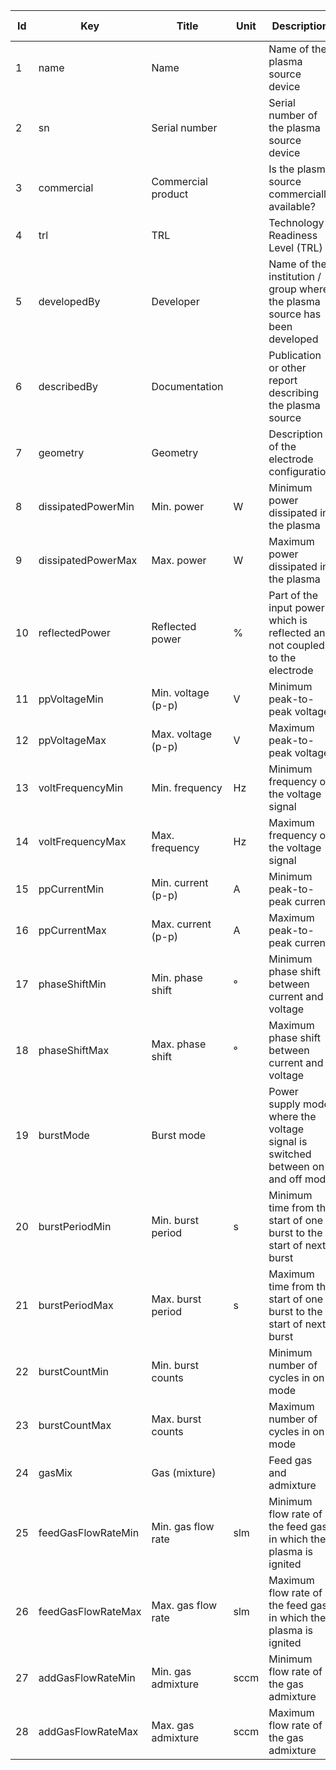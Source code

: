 |Id		| Key                 | Title                     | Unit	| Description                                                                       | Type    | Occ | Allowed values |
|----	| ------------------- | ------------------------- | ----	| --------------------------------------------------------------------------------- | ------- | -------- | ------------- |
|	1	| name                | Name                      | 		| Name of the plasma source device                                                  | string  | 1     |               |
|	2	| sn                  | Serial number             | 		| Serial number of the plasma source device                                         | string  | 1     |               |
|	3	| commercial          | Commercial product        | 		| Is the plasma source commercially available?                                      | string  | 1     |               |
|	4	| trl                 | TRL                       | 		| Technology Readiness Level (TRL)                                                  | number  | 1     |               |
|	5	| developedBy         | Developer                 | 		| Name of the institution / group where the plasma source has been developed        | string  | 1     |               |
|	6	| describedBy         | Documentation             | 		| Publication or other report describing the plasma source                          | string  | 1     |               |
|	7	| geometry            | Geometry                  | 		| Description of the electrode configuration                                        | string  | 1     |               |
|	8	| dissipatedPowerMin  | Min. power             		| 	W	| Minimum power dissipated in the plasma                                            | number  | 0-1    |               |
|	9	| dissipatedPowerMax  | Max. power             		| 	W	| Maximum power dissipated in the plasma                                            | number  | 0-1    |               |
|	10	| reflectedPower      | Reflected power        		| 	%	| Part of the input power which is reflected and not coupled to the electrode       | number  | 0-1    |               |
|	11	| ppVoltageMin        | Min. voltage (p-p)     		| 	V	| Minimum peak-to-peak voltage                                                      | number  | 1     |               |
|	12	| ppVoltageMax        | Max. voltage (p-p)    		 | 	V	| Maximum peak-to-peak voltage                                                      | number  | 1     |               |
|	13	| voltFrequencyMin    | Min. frequency       	 |	 Hz		| Minimum frequency of the voltage signal                                           | number  | 1     |               |
|	14	| voltFrequencyMax    | Max. frequency       	 | 	Hz		| Maximum frequency of the voltage signal                                           | number  | 1     |               |
|	15	| ppCurrentMin        | Min. current (p-p)    		 | 	A	| Minimum peak-to-peak current                                                      | number  | 0-1    |               |
|	16	| ppCurrentMax        | Max. current (p-p)    		 | 	A	| Maximum peak-to-peak current                                                      | number  | 0-1    |               |
|	17	| phaseShiftMin       | Min. phase shift       		| 	°	| Minimum phase shift between current and voltage                                   | number  | 0-1    |               |
|	18	| phaseShiftMax       | Max. phase shift      		 | 	°	| Maximum phase shift between current and voltage                                   | number  | 0-1    |               |
|	19	| burstMode           | Burst mode                | 		| Power supply mode where the voltage signal is switched between on and off mode    | boolean | 1     |               |
|	20	| burstPeriodMin      | Min. burst period     		 | 	s	| Minimum time from the start of one burst to the start of next burst               | number  | 0-1    |               |
|	21	| burstPeriodMax      | Max. burst period     		 | 	s	| Maximum time from the start of one burst to the start of next burst               | number  | 0-1    |               |
|	22	| burstCountMin       | Min. burst counts         | 		| Minimum number of cycles in on mode                                               | number  | 0-1    |               |
|	23	| burstCountMax       | Max. burst counts         | 		| Maximum number of cycles in on mode                                               | number  | 0-1    |               |
|	24	| gasMix              | Gas (mixture)             | 		| Feed gas and admixture                                                            | string  | 1     |               |
|	25	| feedGasFlowRateMin  | Min. gas flow rate 	  	|	slm		| Minimum flow rate of the feed gas in which the plasma is ignited                  | number  | 0-1    |               |
|	26	| feedGasFlowRateMax  | Max. gas flow rate  	 | 	slm		| Maximum flow rate of the feed gas in which the plasma is ignited                  | number  | 0-1    |               |
|	27	| addGasFlowRateMin   | Min. gas admixture  	| 	sccm	| Minimum flow rate of the gas admixture                                            | number  | 0-1    |               |
|	28	| addGasFlowRateMax   | Max. gas admixture  	| 	sccm	| Maximum flow rate of the gas admixture                                            | number  | 0-1    |               |
